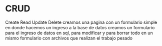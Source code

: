 # CRUD
 Create Read Update Delete
 creamos una pagina con un formulario simple en donde hacemos un ingreso a la base de datos creamos un formulario para el ingreso de datos en sql, para modificar y para borrar todo en un mismo formulario con archivos que realizan el trabajo pesado
